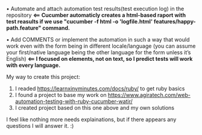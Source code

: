 
• Automate and attach automation test results(test execution log) in the
repository <b><== Cucumber automaticly creates a html-based raport with test reasults if we use "cucumber -f html -o 'logfile.html' features/happy-path.feature" command.</b>

• Add COMMENTS or implement the automation in such a way that would work
even with the form being in different locale/language (you can assume your
first/native language being the other language for the form unless it’s English) <b><== I focused on elements, not on text, so I predict tests will work with every language.</b>
  
  
My way to create this project:

1. I readed https://learnxinyminutes.com/docs/ruby/ to get ruby basics
2. I found a project to base my work on https://www.agiratech.com/web-automation-testing-with-ruby-cucumber-watir/
3. I created project based on this one above and my own solutions
  

I feel like nothing more needs explainations, but if there appears any questions I will answer it. :)
